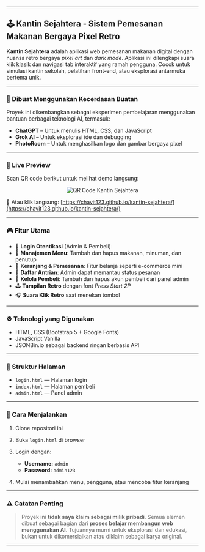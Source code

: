 
---

## 🕹️ Kantin Sejahtera - Sistem Pemesanan Makanan Bergaya Pixel Retro

**Kantin Sejahtera** adalah aplikasi web pemesanan makanan digital dengan nuansa retro bergaya *pixel art* dan *dark mode*. Aplikasi ini dilengkapi suara klik klasik dan navigasi tab interaktif yang ramah pengguna. Cocok untuk simulasi kantin sekolah, pelatihan front-end, atau eksplorasi antarmuka bertema unik.

---

### 🤖 Dibuat Menggunakan Kecerdasan Buatan

Proyek ini dikembangkan sebagai eksperimen pembelajaran menggunakan bantuan berbagai teknologi AI, termasuk:

* **ChatGPT** – Untuk menulis HTML, CSS, dan JavaScript
* **Grok AI** – Untuk eksplorasi ide dan debugging
* **PhotoRoom** – Untuk menghasilkan logo dan gambar bergaya pixel

---

### 📱 Live Preview

Scan QR code berikut untuk melihat demo langsung:

<p align="center">
  <img src="https://api.qrserver.com/v1/create-qr-code/?size=160x160&data=https://chavit123.github.io/kantin-sejahtera/" alt="QR Code Kantin Sejahtera" />
</p>

🔗 Atau klik langsung: [https://chavit123.github.io/kantin-sejahtera/](https://chavit123.github.io/kantin-sejahtera/)

---

### 🎮 Fitur Utama

* 🔐 **Login Otentikasi** (Admin & Pembeli)
* 🍜 **Manajemen Menu**: Tambah dan hapus makanan, minuman, dan penutup
* 🛒 **Keranjang & Pemesanan**: Fitur belanja seperti e-commerce mini
* 🧾 **Daftar Antrian**: Admin dapat memantau status pesanan
* 👥 **Kelola Pembeli**: Tambah dan hapus akun pembeli dari panel admin
* 🕹️ **Tampilan Retro** dengan font *Press Start 2P*
* 🎧 **Suara Klik Retro** saat menekan tombol

---

### ⚙️ Teknologi yang Digunakan

* HTML, CSS (Bootstrap 5 + Google Fonts)
* JavaScript Vanilla
* JSONBin.io sebagai backend ringan berbasis API

---

### 📁 Struktur Halaman

* `login.html` — Halaman login
* `index.html` — Halaman pembeli
* `admin.html` — Panel admin

---

### 🚀 Cara Menjalankan

1. Clone repositori ini
2. Buka `login.html` di browser
3. Login dengan:

   * **Username:** `admin`
   * **Password:** `admin123`
4. Mulai menambahkan menu, pengguna, atau mencoba fitur keranjang

---

### ⚠️ Catatan Penting

> Proyek ini **tidak saya klaim sebagai milik pribadi**. Semua elemen dibuat sebagai bagian dari **proses belajar membangun web menggunakan AI**. Tujuannya murni untuk eksplorasi dan edukasi, bukan untuk dikomersialkan atau diklaim sebagai karya original.

---
